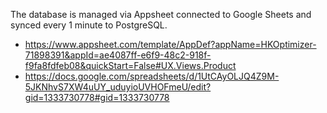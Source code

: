 The database is managed via Appsheet connected to Google Sheets and synced every 1 minute to PostgreSQL.
- https://www.appsheet.com/template/AppDef?appName=HKOptimizer-71898391&appId=ae4087ff-e6f9-48c2-918f-f9fa8fdfeb08&quickStart=False#UX.Views.Product
- https://docs.google.com/spreadsheets/d/1UtCAyOLJQ4Z9M-5JKNhvS7XW4uUY_uduyioUVHOFmeU/edit?gid=1333730778#gid=1333730778